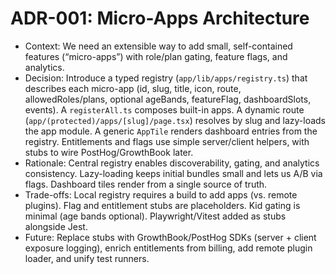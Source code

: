 # ADR-001: Micro-Apps Architecture

- Context: We need an extensible way to add small, self-contained features (“micro-apps”) with role/plan gating, feature flags, and analytics.
- Decision: Introduce a typed registry (`app/lib/apps/registry.ts`) that describes each micro-app (id, slug, title, icon, route, allowedRoles/plans, optional ageBands, featureFlag, dashboardSlots, events). A `registerAll.ts` composes built-in apps. A dynamic route (`app/(protected)/apps/[slug]/page.tsx`) resolves by slug and lazy-loads the app module. A generic `AppTile` renders dashboard entries from the registry. Entitlements and flags use simple server/client helpers, with stubs to wire PostHog/GrowthBook later.
- Rationale: Central registry enables discoverability, gating, and analytics consistency. Lazy-loading keeps initial bundles small and lets us A/B via flags. Dashboard tiles render from a single source of truth.
- Trade-offs: Local registry requires a build to add apps (vs. remote plugins). Flag and entitlement stubs are placeholders. Kid gating is minimal (age bands optional). Playwright/Vitest added as stubs alongside Jest.
- Future: Replace stubs with GrowthBook/PostHog SDKs (server + client exposure logging), enrich entitlements from billing, add remote plugin loader, and unify test runners.

